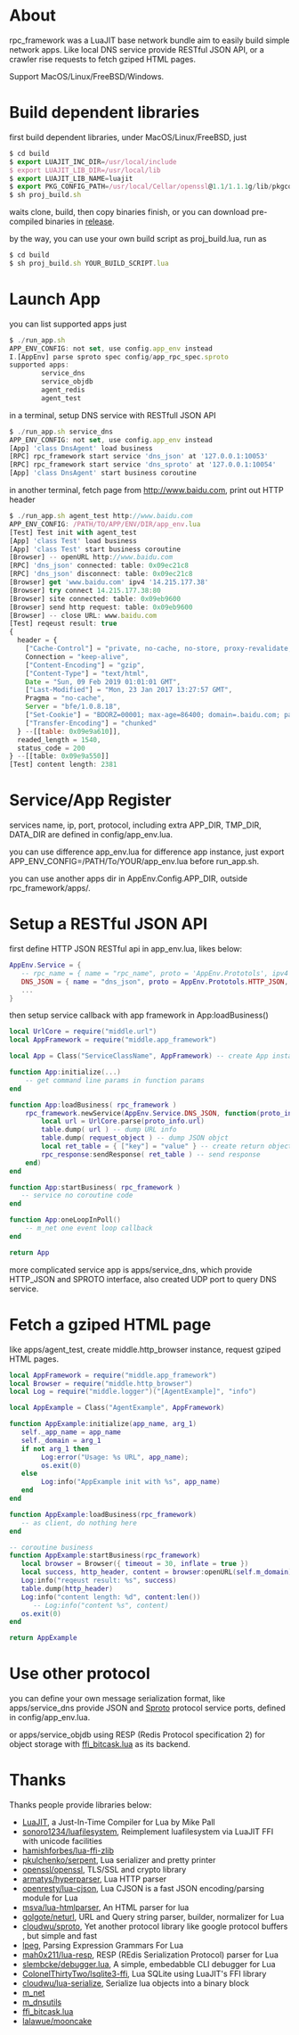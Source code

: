 
# About

rpc_framework was a LuaJIT base network bundle aim to easily build simple network apps. Like local DNS service provide RESTful JSON API, or a crawler rise requests to fetch gziped HTML pages.

Support MacOS/Linux/FreeBSD/Windows.


# Build dependent libraries

first build dependent libraries, under MacOS/Linux/FreeBSD, just

```js
$ cd build
$ export LUAJIT_INC_DIR=/usr/local/include
$ export LUAJIT_LIB_DIR=/usr/local/lib
$ export LUAJIT_LIB_NAME=luajit
$ export PKG_CONFIG_PATH=/usr/local/Cellar/openssl@1.1/1.1.1g/lib/pkgconfig
$ sh proj_build.sh
```
waits clone, build, then copy binaries finish, or you can download pre-compiled binaries in [release](https://github.com/lalawue/rpc_framework/releases).

by the way, you can use your own build script as proj_build.lua, run as

```js
$ cd build
$ sh proj_build.sh YOUR_BUILD_SCRIPT.lua
```


# Launch App

you can list supported apps just

```js
$ ./run_app.sh
APP_ENV_CONFIG: not set, use config.app_env instead
I.[AppEnv] parse sproto spec config/app_rpc_spec.sproto
supported apps:
        service_dns
        service_objdb
        agent_redis
        agent_test
```

in a terminal, setup DNS service with RESTfull JSON API

```js
$ ./run_app.sh service_dns
APP_ENV_CONFIG: not set, use config.app_env instead
[App] 'class DnsAgent' load business
[RPC] rpc_framework start service 'dns_json' at '127.0.0.1:10053'
[RPC] rpc_framework start service 'dns_sproto' at '127.0.0.1:10054'
[App] 'class DnsAgent' start business coroutine
```

in another terminal, fetch page from http://www.baidu.com, print out HTTP header

```js
$ ./run_app.sh agent_test http://www.baidu.com
APP_ENV_CONFIG: /PATH/TO/APP/ENV/DIR/app_env.lua
[Test] Test init with agent_test
[App] 'class Test' load business
[App] 'class Test' start business coroutine
[Browser] -- openURL http://www.baidu.com
[RPC] 'dns_json' connected: table: 0x09ec21c8
[RPC] 'dns_json' disconnect: table: 0x09ec21c8
[Browser] get 'www.baidu.com' ipv4 '14.215.177.38'
[Browser] try connect 14.215.177.38:80
[Browser] site connected: table: 0x09eb9600
[Browser] send http request: table: 0x09eb9600
[Browser] -- close URL: www.baidu.com
[Test] reqeust result: true
{
  header = {
    ["Cache-Control"] = "private, no-cache, no-store, proxy-revalidate, no-transform",
    Connection = "keep-alive",
    ["Content-Encoding"] = "gzip",
    ["Content-Type"] = "text/html",
    Date = "Sun, 09 Feb 2019 01:01:01 GMT",
    ["Last-Modified"] = "Mon, 23 Jan 2017 13:27:57 GMT",
    Pragma = "no-cache",
    Server = "bfe/1.0.8.18",
    ["Set-Cookie"] = "BDORZ=00001; max-age=86400; domain=.baidu.com; path=/",
    ["Transfer-Encoding"] = "chunked"
  } --[[table: 0x09e9a610]],
  readed_length = 1540,
  status_code = 200
} --[[table: 0x09e9a550]]
[Test] content length: 2381
```


# Service/App Register

services name, ip, port, protocol, including extra APP_DIR, TMP_DIR, DATA_DIR are defined in config/app_env.lua.

you can use difference app_env.lua for difference app instance, just export APP_ENV_CONFIG=/PATH/To/YOUR/app_env.lua before run_app.sh.

you can use another apps dir in AppEnv.Config.APP_DIR, outside rpc_framework/apps/.


# Setup a RESTful JSON API

first define HTTP JSON RESTful api in app_env.lua, likes below:

```lua
AppEnv.Service = {
   -- rpc_name = { name = "rpc_name", proto = 'AppEnv.Prototols', ipv4 = '127.0.0.1', port = 1024 }
   DNS_JSON = { name = "dns_json", proto = AppEnv.Prototols.HTTP_JSON, ipv4 = '127.0.0.1', port = 10053 },
   ...
}
```

then setup service callback with app framework in App:loadBusiness()

```lua
local UrlCore = require("middle.url")
local AppFramework = require("middle.app_framework")

local App = Class("ServiceClassName", AppFramework) -- create App instance

function App:initialize(...)
    -- get command line params in function params
end

function App:loadBusiness( rpc_framework )
    rpc_framework.newService(AppEnv.Service.DNS_JSON, function(proto_info, request_object, rpc_response)
        local url = UrlCore.parse(proto_info.url)
        table.dump( url ) -- dump URL info
        table.dump( request_object ) -- dump JSON objct
        local ret_table = { ["key"] = "value" } -- create return object 
        rpc_response:sendResponse( ret_table ) -- send response
    end)
end

function App:startBusiness( rpc_framework )
   -- service no coroutine code
end

function App:oneLoopInPoll()
    -- m_net one event loop callback
end

return App
```

more complicated service app is apps/service_dns, which provide HTTP_JSON and SPROTO interface, also created UDP
 port to query DNS service.


# Fetch a gziped HTML page

like apps/agent_test, create middle.http_browser instance, request gziped HTML pages.

```lua
local AppFramework = require("middle.app_framework")
local Browser = require("middle.http_browser")
local Log = require("middle.logger")("[AgentExample]", "info")

local AppExample = Class("AgentExample", AppFramework)

function AppExample:initialize(app_name, arg_1)
   self._app_name = app_name
   self._domain = arg_1
   if not arg_1 then
        Log:error("Usage: %s URL", app_name);
        os.exit(0)
   else
        Log:info("AppExample init with %s", app_name)
   end
end

function AppExample:loadBusiness(rpc_framework)
   -- as client, do nothing here
end

-- coroutine business
function AppExample:startBusiness(rpc_framework)
   local browser = Browser({ timeout = 30, inflate = true })
   local success, http_header, content = browser:openURL(self.m_domain)
   Log:info("reqeust result: %s", success)
   table.dump(http_header)
   Log:info("content length: %d", content:len())
      -- Log:info("content %s", content)
   os.exit(0)
end

return AppExample
```


# Use other protocol

you can define your own message serialization format, like apps/service_dns provide JSON and [Sproto](https://github.com/cloudwu/sproto) protocol service ports, defined in config/app_env.lua.

or apps/service_objdb using RESP (Redis Protocol specification 2) for object storage with [ffi_bitcask.lua](https://github.com/lalawue/ffi_bitcask.lua) as its backend.


# Thanks

Thanks people provide libraries below:

- [LuaJIT](http://luajit.org/), a Just-In-Time Compiler for Lua by Mike Pall 
- [sonoro1234/luafilesystem](https://github.com/sonoro1234/luafilesystem), Reimplement luafilesystem via LuaJIT FFI with unicode facilities
- [hamishforbes/lua-ffi-zlib](https://github.com/hamishforbes/lua-ffi-zlib)
- [pkulchenko/serpent](https://github.com/pkulchenko/serpent), Lua serializer and pretty printer
- [openssl/openssl](https://github.com/openssl/openssl), TLS/SSL and crypto library
- [armatys/hyperparser](https://github.com/armatys/hyperparser), Lua HTTP parser
- [openresty/lua-cjson](https://github.com/openresty/lua-cjson), Lua CJSON is a fast JSON encoding/parsing module for Lua
- [msva/lua-htmlparser](https://github.com/msva/lua-htmlparser), An HTML parser for lua
- [golgote/neturl](https://github.com/golgote/neturl), URL and Query string parser, builder, normalizer for Lua
- [cloudwu/sproto](https://github.com/cloudwu/sproto), Yet another protocol library like google protocol buffers , but simple and fast
- [lpeg](https://github.com/LuaDist/lpeg), Parsing Expression Grammars For Lua
- [mah0x211/lua-resp](https://github.com/mah0x211/lua-resp), RESP (REdis Serialization Protocol) parser for Lua
- [slembcke/debugger.lua](https://github.com/slembcke/debugger.lua), A simple, embedabble CLI debugger for Lua
- [ColonelThirtyTwo/lsqlite3-ffi](https://github.com/ColonelThirtyTwo/lsqlite3-ffi), Lua SQLite using LuaJIT's FFI library
- [cloudwu/lua-serialize](https://github.com/cloudwu/lua-serialize), Serialize lua objects into a binary block
- [m_net](https://github.com/lalawue/m_net)
- [m_dnsutils](https://github.com/lalawue/m_dnsutils)
- [ffi_bitcask.lua](https://github.com/lalawue/ffi_bitcask.lua)
- [lalawue/mooncake](https://github.com/lalawue/mooncake)
